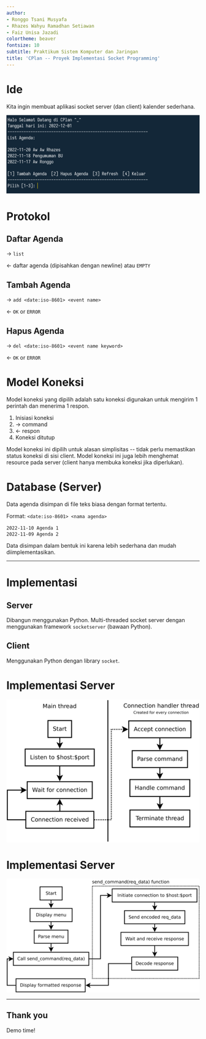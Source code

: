 ```yaml
---
author:
- Ronggo Tsani Musyafa
- Rhazes Wahyu Ramadhan Setiawan
- Faiz Unisa Jazadi
colortheme: beaver
fontsize: 10
subtitle: Praktikum Sistem Komputer dan Jaringan
title: 'CPlan -- Proyek Implementasi Socket Programming'
---
```


# Ide

Kita ingin membuat aplikasi socket server (dan client) kalender sederhana.

![](img/slide-ide-awal.png)

# Protokol

## Daftar Agenda

$\rightarrow$ `list`

$\leftarrow$ daftar agenda (dipisahkan dengan newline) atau `EMPTY`

## Tambah Agenda

$\rightarrow$ `add <date:iso-8601> <event name>`

$\leftarrow$ `OK` or `ERROR`

## Hapus Agenda

$\rightarrow$ `del <date:iso-8601> <event name keyword>`

$\leftarrow$ `OK` or `ERROR`

# Model Koneksi

Model koneksi yang dipilih adalah satu koneksi digunakan untuk mengirim 1
perintah dan menerima 1 respon.

1.  Inisiasi koneksi
2.  $\rightarrow$ command
3.  $\leftarrow$ respon
4.  Koneksi ditutup

Model koneksi ini dipilih untuk alasan simplisitas -- tidak perlu memastikan
status koneksi di sisi client. Model koneksi ini juga lebih menghemat resource
pada server (client hanya membuka koneksi jika diperlukan).

# Database (Server)

Data agenda disimpan di file teks biasa dengan format tertentu.

Format: `<date:iso-8601> <nama agenda>`

    2022-11-10 Agenda 1
    2022-11-09 Agenda 2

Data disimpan dalam bentuk ini karena lebih sederhana dan mudah
diimplementasikan.

--------------------------------------------------------------------------------

# Implementasi

## Server

Dibangun menggunakan Python. Multi-threaded socket server dengan menggunakan
framework `socketserver` (bawaan Python).

## Client

Menggunakan Python dengan library `socket`.

# Implementasi Server

![](img/server-dia.svg)

# Implementasi Server

![](img/client-dia.svg)

--------------------------------------------------------------------------------

## Thank you

Demo time!
